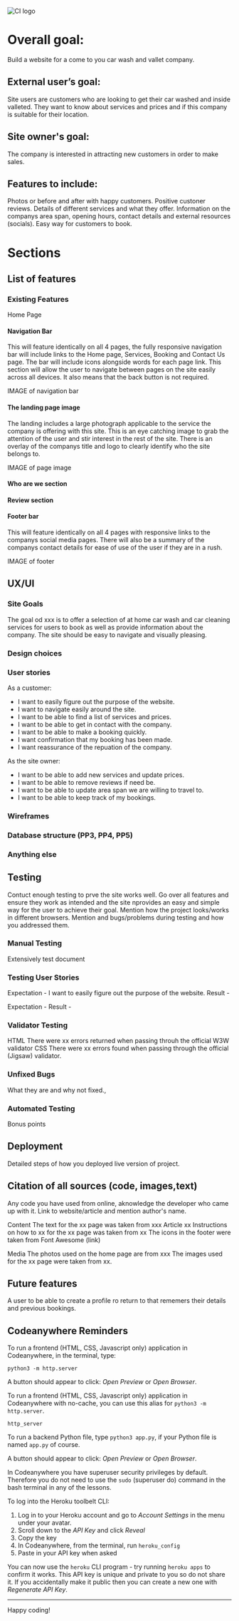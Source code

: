 ![CI logo](https://codeinstitute.s3.amazonaws.com/fullstack/ci_logo_small.png)

# Overall goal: 
Build a website for a come to you car wash and vallet company.

## External user’s goal: 
Site users are customers who are looking to get their car washed and inside valleted. They want to know about services and prices and if this company is suitable for their location.

## Site owner's goal: 
The company is interested in attracting new customers in order to make sales.

## Features to include: 
Photos or before and after with happy customers. Positive custoner reviews. Details of different services and what they offer. Information on the companys area span, opening hours, contact details and external resources (socials). Easy way for customers to book.

# Sections
## List of features
### Existing Features
Home Page
#### Navigation Bar
This will feature identically on all 4 pages, the fully responsive navigation bar will include links to the Home page, Services, Booking and Contact Us page. The bar will include icons alongside words for each page link.
This section will allow the user to navigate between pages on the site easily across all devices. It also means that the back button is not required.

IMAGE of navigation bar

#### The landing page image
The landing includes a large photograph applicable to the service the company is offering with this site. This is an eye catching image to grab the attention of the user and stir interest in the rest of the site. 
There is an overlay of the companys title and logo to clearly identify who the site belongs to.

IMAGE of page image

#### Who are we section

#### Review section

#### Footer bar
This will feature identically on all 4 pages with responsive links to the companys social media pages. There will also be a summary of the companys contact details for ease of use of the user if they are in a rush. 

IMAGE of footer

## UX/UI
### Site Goals 
The goal od xxx is to offer a selection of at home car wash and car cleaning services for users to book as well as provide information about the company. The site should be easy to navigate and visually pleasing. 
### Design choices
### User stories
As a customer:
* I want to easily figure out the purpose of the website.
* I want to navigate easily around the site.
* I want to be able to find a list of services and prices.
* I want to be able to get in contact with the company.
* I want to be able to make a booking quickly.
* I want confirmation that my booking has been made.
* I want reassurance of the repuation of the company.

As the site owner:
* I want to be able to add new services and update prices.
* I want to be able to remove reviews if need be.
* I want to be able to update area span we are willing to travel to.
* I want to be able to keep track of my bookings.

### Wireframes
### Database structure (PP3, PP4, PP5)
### Anything else

## Testing
Contuct enough testing to prve the site works well. Go over all features and ensure they work as intended and the site nprovides an easy and simple way for the user to achieve their goal.
Mention how the project looks/works in different browsers.
Mention and bugs/problems during testing and how you addressed them.
### Manual Testing
Extensively test document
### Testing User Stories
Expectation - I want to easily figure out the purpose of the website.
Result - 

Expectation - 
Result - 

### Validator Testing
HTML
There were xx errors returned when passing throuh the official W3W validator
CSS
There were xx errors found when passing through the official (Jigsaw) validator.

### Unfixed Bugs
What they are and why not fixed.,

### Automated Testing
Bonus points

## Deployment
Detailed steps of how you deployed live version of project.

## Citation of all sources (code, images,text)
Any code you have used from online, aknowledge the developer  who came up with it. Link to website/article and mention author's name.

Content
The text for the xx page was taken from xxx Article xx
Instructions on how to xx for the xx page was taken from xx
The icons in the footer were taken from Font Awesome (link)

Media
The photos used on the home page are from xxx 
The images used for the xx page were taken from xx.

## Future features
A user to be able to create a profile ro return to that rememers their details and previous bookings.



## Codeanywhere Reminders

To run a frontend (HTML, CSS, Javascript only) application in Codeanywhere, in the terminal, type:

`python3 -m http.server`

A button should appear to click: _Open Preview_ or _Open Browser_.

To run a frontend (HTML, CSS, Javascript only) application in Codeanywhere with no-cache, you can use this alias for `python3 -m http.server`.

`http_server`

To run a backend Python file, type `python3 app.py`, if your Python file is named `app.py` of course.

A button should appear to click: _Open Preview_ or _Open Browser_.

In Codeanywhere you have superuser security privileges by default. Therefore you do not need to use the `sudo` (superuser do) command in the bash terminal in any of the lessons.

To log into the Heroku toolbelt CLI:

1. Log in to your Heroku account and go to _Account Settings_ in the menu under your avatar.
2. Scroll down to the _API Key_ and click _Reveal_
3. Copy the key
4. In Codeanywhere, from the terminal, run `heroku_config`
5. Paste in your API key when asked

You can now use the `heroku` CLI program - try running `heroku apps` to confirm it works. This API key is unique and private to you so do not share it. If you accidentally make it public then you can create a new one with _Regenerate API Key_.

---

Happy coding!
